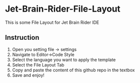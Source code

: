 # Jet-Brain-Rider-File-Layout

This is some File Layout for Jet Brain Rider IDE

## Instruction

1. Open you setting file -> settings
2. Navigate to Editor->Code Style
3. Select the language you want to apply the template
4. Select the File Layout Tab
5. Copy and paste the content of this github repo in the textbox
6. Save and enjoy!
